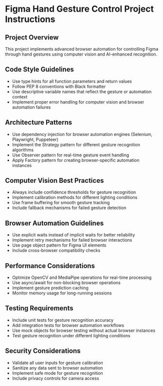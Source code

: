 <!-- Use this file to provide workspace-specific custom instructions to Copilot. For more details, visit https://code.visualstudio.com/docs/copilot/copilot-customization#_use-a-githubcopilotinstructionsmd-file -->

# Figma Hand Gesture Control Project Instructions

## Project Overview

This project implements advanced browser automation for controlling Figma through hand gestures using computer vision and AI-enhanced recognition.

## Code Style Guidelines

- Use type hints for all function parameters and return values
- Follow PEP 8 conventions with Black formatter
- Use descriptive variable names that reflect the gesture or automation context
- Implement proper error handling for computer vision and browser automation failures

## Architecture Patterns

- Use dependency injection for browser automation engines (Selenium, Playwright, Puppeteer)
- Implement the Strategy pattern for different gesture recognition algorithms
- Use Observer pattern for real-time gesture event handling
- Apply Factory pattern for creating browser-specific automation instances

## Computer Vision Best Practices

- Always include confidence thresholds for gesture recognition
- Implement calibration methods for different lighting conditions
- Use frame buffering for smooth gesture tracking
- Include fallback mechanisms for failed gesture detection

## Browser Automation Guidelines

- Use explicit waits instead of implicit waits for better reliability
- Implement retry mechanisms for failed browser interactions
- Use page object pattern for Figma UI elements
- Include cross-browser compatibility checks

## Performance Considerations

- Optimize OpenCV and MediaPipe operations for real-time processing
- Use async/await for non-blocking browser operations
- Implement gesture prediction caching
- Monitor memory usage for long-running sessions

## Testing Requirements

- Include unit tests for gesture recognition accuracy
- Add integration tests for browser automation workflows
- Use mock objects for browser testing without actual browser instances
- Test gesture recognition under different lighting conditions

## Security Considerations

- Validate all user inputs for gesture calibration
- Sanitize any data sent to browser automation
- Implement safe mode for gesture recognition
- Include privacy controls for camera access

